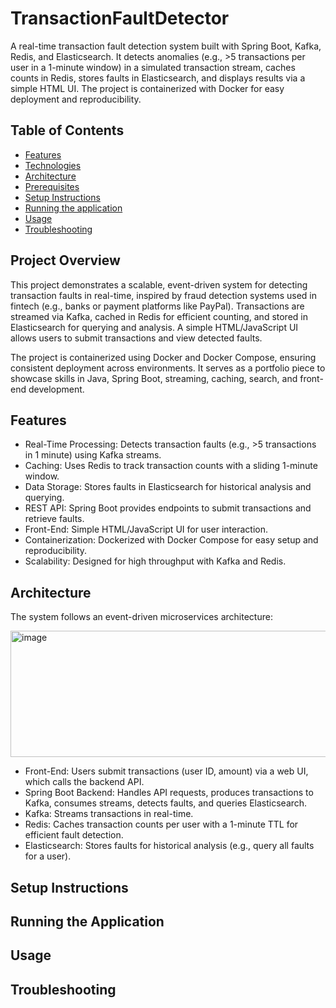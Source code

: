 # TransactionFaultDetector
A real-time transaction fault detection system built with Spring Boot, Kafka, Redis, and Elasticsearch. It detects anomalies (e.g., >5 transactions per user in a 1-minute window) in a simulated transaction stream, caches counts in Redis, stores faults in Elasticsearch, and displays results via a simple HTML UI. The project is containerized with Docker for easy deployment and reproducibility.

## Table of Contents
- [Features](#Features)
- [Technologies](#Technologies)
- [Architecture](#Architecture)
- [Prerequisites](#Prerequisites)
- [Setup Instructions](#Setup_Instructions)
- [Running the application](#Running_the_application)
- [Usage](#Usage)
- [Troubleshooting](#Troubleshooting)

## Project Overview

This project demonstrates a scalable, event-driven system for detecting transaction faults in real-time, inspired by fraud detection systems used in fintech (e.g., banks or payment platforms like PayPal). Transactions are streamed via Kafka, cached in Redis for efficient counting, and stored in Elasticsearch for querying and analysis. A simple HTML/JavaScript UI allows users to submit transactions and view detected faults.

The project is containerized using Docker and Docker Compose, ensuring consistent deployment across environments. It serves as a portfolio piece to showcase skills in Java, Spring Boot, streaming, caching, search, and front-end development.

## Features

- Real-Time Processing: Detects transaction faults (e.g., >5 transactions in 1 minute) using Kafka streams.
- Caching: Uses Redis to track transaction counts with a sliding 1-minute window.
- Data Storage: Stores faults in Elasticsearch for historical analysis and querying.
- REST API: Spring Boot provides endpoints to submit transactions and retrieve faults.
- Front-End: Simple HTML/JavaScript UI for user interaction.
- Containerization: Dockerized with Docker Compose for easy setup and reproducibility.
- Scalability: Designed for high throughput with Kafka and Redis.

## Architecture

The system follows an event-driven microservices architecture:

<img width="898" height="202" alt="image" src="https://github.com/user-attachments/assets/6b2af7b1-4d11-4218-b886-2f79c13f2b06" />

- Front-End: Users submit transactions (user ID, amount) via a web UI, which calls the backend API.
- Spring Boot Backend: Handles API requests, produces transactions to Kafka, consumes streams, detects faults, and queries Elasticsearch.
- Kafka: Streams transactions in real-time.
- Redis: Caches transaction counts per user with a 1-minute TTL for efficient fault detection.
- Elasticsearch: Stores faults for historical analysis (e.g., query all faults for a user).

## Setup Instructions

## Running the Application

## Usage

## Troubleshooting 

